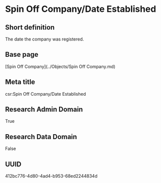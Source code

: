 # Spin Off Company/Date Established
## Short definition
The date the company was registered.
## Base page
[Spin Off Company](../Objects/Spin Off Company.md)
## Meta title
csr:Spin Off Company/Date Established
## Research Admin Domain
True
## Research Data Domain
False
## UUID
412bc776-4d80-4ad4-b953-68ed2244834d
